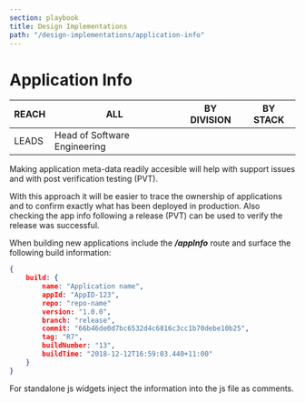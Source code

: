 ```yaml
---
section: playbook
title: Design Implementations
path: "/design-implementations/application-info"
---
```


# Application Info

| REACH | ALL                          | BY DIVISION | BY STACK |
| ----- | ---------------------------- | ----------- | -------- |
| LEADS | Head of Software Engineering |             |          |

Making application meta-data readily accesible will help with support issues
and with post verification testing (PVT).

With this approach it will be easier to trace the ownership of applications and
to confirm exactly what has been deployed in production. Also checking the app info
following a release (PVT) can be used to verify the release was successful.

When building new applications include the _**/appInfo**_ route and surface the
following build information:

```json
{
	build: {
		name: "Application name",
		appId: "AppID-123",
		repo: "repo-name"
		version: "1.0.0",
		branch: "release",
		commit: "66b46de0d7bc6532d4c6816c3cc1b70debe10b25",
		tag: "R7",
		buildNumber: "13",
		buildTime: "2018-12-12T16:59:03.440+11:00"
	}
}
```

For standalone js widgets inject the information into the js file as comments.
